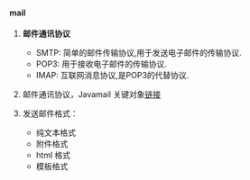 #### mail #### 

1. __邮件通讯协议__

    * SMTP: 简单的邮件传输协议,用于发送电子邮件的传输协议.
    * POP3: 用于接收电子邮件的传输协议.
    * IMAP: 互联网消息协议,是POP3的代替协议.
 
2. 邮件通讯协议，Javamail 关键对象[链接](https://blog.csdn.net/a2241076850/article/details/52856863)

3. 发送邮件格式：
    - 纯文本格式
    - 附件格式
    - html 格式
    - 模板格式